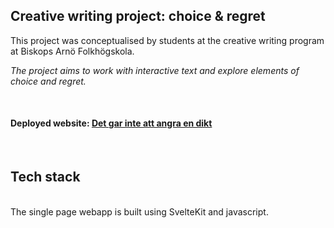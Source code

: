 ## Creative writing project: choice & regret

This project was conceptualised by students at the creative writing program at Biskops Arnö Folkhögskola. 

*The project aims to work with interactive text and explore elements of choice and regret.*

<br />
<h4 align="left">
 <span>Deployed website:</span> <a href="https://leagues-dashboard.vercel.app](https://det-gar-inte-att-angra-en-dikt.vercel.app/)">Det gar inte att angra en dikt</a> 
</h4> 
<br />

## Tech stack
<br />
The single page webapp is built using SvelteKit and javascript.

